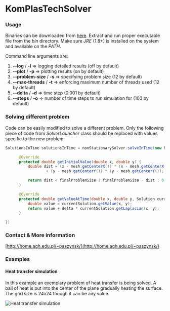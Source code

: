 # KomPlasTechSolver

### Usage

Binaries can be downloaded from [here](https://github.com/kboom/KomPlasTechSolver/tree/master/dist).
Extract and run proper executable file from the *bin* directory.
Make sure *JRE* (1.8+) is installed on the system and available on the *PATH*.

Command line arguments are:

1. **--log** / **-l** => logging detailed results (off by default)
2. **--plot** / **-p** => plotting results (on by default)
3. **--problem-size** / **-s** => specifying problem size (12 by default)
4. **--max-threads** / **-t** => enforcing maximum number of threads used (12 by default)
5. **--delta** / **-d** => time step (0.001 by default)
6. **--steps** / **-o** => number of time steps to run simulation for (100 by default)


### Solving different problem

Code can be easily modified to solve a different problem. Only the following piece of code from *SolverLauncher* class should be replaced with values specific to the new problem:

```java
SolutionsInTime solutionsInTime = nonStationarySolver.solveInTime(new NonStationaryProblem(delta) {

      @Override
      protected double getInitialValue(double x, double y) {
          double dist = (x - mesh.getCenterX()) * (x - mesh.getCenterX())
                  + (y - mesh.getCenterY()) * (y - mesh.getCenterY());

          return dist < finalProblemSize ? finalProblemSize - dist : 0;
      }

      @Override
      protected double getValueAtTime(double x, double y, Solution currentSolution, double delta) {
          double value = currentSolution.getValue(x, y);
          return value + delta * currentSolution.getLaplacian(x, y);
      }

})
```

### Contact & More information

[http://home.agh.edu.pl/~paszynsk/](http://home.agh.edu.pl/~paszynsk/)

### Examples

#### Heat transfer simulation

In this example an exemplary problem of heat transfer is being solved. A ball of heat is put into the center of the plane gradually heating the surface. The grid size is 24x24 though it can be any value.

![Heat transfer simulation](heat.gif)


